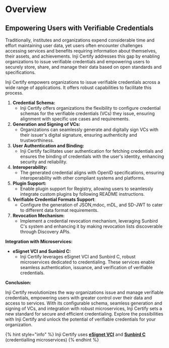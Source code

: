 # Overview

## **Empowering Users with Verifiable Credentials**

Traditionally, institutes and organizations expend considerable time and effort maintaining user data, yet users often encounter challenges accessing services and benefits requiring information about themselves, their assets, and achievements. Inji Certify addresses this gap by enabling organizations to issue verifiable credentials and empowering users to securely store, share, and manage their data based on open standards and specifications.

Inji Certify empowers organizations to issue verifiable credentials across a wide range of applications. It offers robust capabilities to facilitate this process.

1. **Credential Schema:**
   * Inji Certify offers organizations the flexibility to configure credential schemas for the verifiable credentials (VCs) they issue, ensuring alignment with specific use cases and requirements.
2. **Generation and Signing of VCs:**
   * Organizations can seamlessly generate and digitally sign VCs with their issuer's digital signature, ensuring authenticity and trustworthiness.
3. **User Authentication and Binding:**
   * Inji Certify facilitates user authentication for fetching credentials and ensures the binding of credentials with the user's identity, enhancing security and reliability.
4. **Interoperability:**
   * The generated credential aligns with OpenID specifications, ensuring interoperability with other compliant systems and platforms.
5. **Plugin Support:**&#x20;
   * Enable plugin support for Registry, allowing users to seamlessly integrate custom plugins by following README instructions.
6. **Verifiable Credential Formats Support**:&#x20;
   * Configure the generation of JSON,mdoc, mDL, and SD-JWT to cater to different data format requirements.
7. **Revocation Mechanism:**
   * Implement a credential revocation mechanism, leveraging Sunbird C's system and enhancing it by making revocation lists discoverable through Discovery APIs.

**Integration with Microservices:**

* **eSignet VCI and Sunbird C:**
  * Inji Certify leverages eSignet VCI and Sunbird C, robust microservices dedicated to credentialing. These services enable seamless authentication, issuance, and verification of verifiable credentials.

**Conclusion:**

Inji Certify revolutionizes the way organizations issue and manage verifiable credentials, empowering users with greater control over their data and access to services. With its configurable schema, seamless generation and signing of VCs, and integration with robust microservices, Inji Certify sets a new standard for secure and efficient credentialing. Explore the possibilities with Inji Certify and unlock the potential of verifiable credentials for your organization.

{% hint style="info" %}
Inji Certify uses [**eSignet VCI**](https://docs.esignet.io/integration) and [**Sunbird C**](https://rc.sunbird.org/v/v2.0.0/learn/technical-overview/credentialling)[ ](https://rc.sunbird.org/)(credentialling microservices)
{% endhint %}

&#x20;
